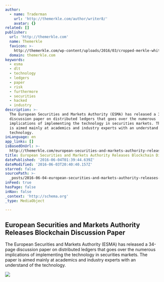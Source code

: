 ```yaml
---
author:
  - name: Traderman
    url: 'http://themerkle.com/author/writer8/'
    avatar: {}
related: []
publisher:
  url: 'http://themerkle.com'
  name: Themerkle
  favicon: >-
    http://themerkle.com/wp-content/uploads/2016/03/cropped-merkle-white-1-192x192.png
  domain: themerkle.com
keywords:
  - esma
  - dlt
  - technology
  - ledgers
  - paper
  - risk
  - furthermore
  - securities
  - hacked
  - industry
description: >-
  The European Securities and Markets Authority (ESMA) has released a 34-page
  discussion paper on distributed ledgers that goes over the numerous
  implications of implementing the technology in securities markets. The paper
  is aimed mainly at academics and industry experts with an understand of the
  technology.
inLanguage: en
app_links: []
isBasedOnUrl: >-
  http://themerkle.com/european-securities-and-markets-authority-release-blockchain-discussion-paper/
title: European Securities and Markets Authority Releases Blockchain Discussion Paper
datePublished: '2016-06-04T01:39:44.639Z'
dateModified: '2016-06-03T20:40:40.157Z'
starred: false
sourcePath: >-
  _posts/2016-06-04-european-securities-and-markets-authority-releases-blockchai.md
inFeed: true
hasPage: false
inNav: false
_context: 'http://schema.org'
_type: MediaObject

---
```

<article style=""><h1>European Securities and Markets Authority Releases Blockchain Discussion Paper</h1><p>The European Securities and Markets Authority (ESMA) has released a 34-page discussion paper on distributed ledgers that goes over the numerous implications of implementing the technology in securities markets. The paper is aimed mainly at academics and industry experts with an understand of the technology.</p><img src="http://themerkle.com/wp-content/uploads/2016/05/slot-300x6005.gif" /></article>